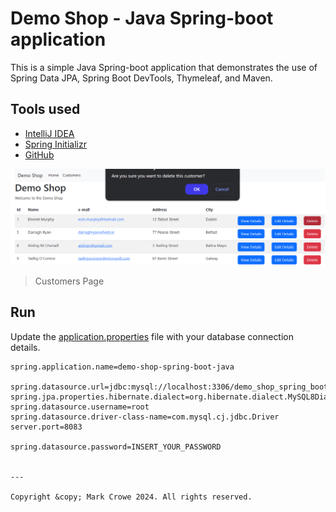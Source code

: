 
# Demo Shop - Java Spring-boot application

This is a simple Java Spring-boot application that demonstrates the use of Spring Data JPA, Spring Boot DevTools, Thymeleaf, and Maven.

## Tools used

- [IntelliJ IDEA](https://www.jetbrains.com/idea/)
- [Spring Initializr](https://start.spring.io/)
- [GitHub](https://github.com)

![Customers View](images/readme/customers-view.png)

> Customers Page

## Run

Update the [application.properties](src/main/resources/application.properties) file with your database connection details.

```properties
spring.application.name=demo-shop-spring-boot-java

spring.datasource.url=jdbc:mysql://localhost:3306/demo_shop_spring_boot_2024
spring.jpa.properties.hibernate.dialect=org.hibernate.dialect.MySQL8Dialect
spring.datasource.username=root
spring.datasource.driver-class-name=com.mysql.cj.jdbc.Driver
server.port=8083

spring.datasource.password=INSERT_YOUR_PASSWORD


---

Copyright &copy; Mark Crowe 2024. All rights reserved.
